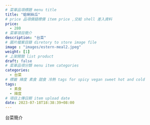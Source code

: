 ```yaml
---
# 菜單品項標題 menu title 
title: "蛤蜊絲瓜"
# price 品項價錢標價 item price ,交給 shell 差入資料
price: 
  - 280 
# 菜單項目簡介 
description: "台菜"
# 圖片檔案目錄 diretory to store image file
image : "images/estern-meal2.jpeg"
weight: [1] 
# 上架開關 list product 
draft: false
# 菜單品項分類 menu item categories 
categories:
  - 台菜
# 標籤 辣度 素食 甜食 冷熱 tags for spicy vegan sweet hot and cold 
tags:
  - 素食
  - 辣度
# 項目上傳日期 item upload date 
date: 2023-07-18T18:38:39+08:00
---
```


台菜簡介
